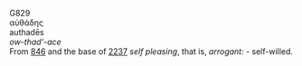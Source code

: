 <body>
  <p>G829<br>  αὐθάδης  <br> authadēs  <br><i>ow-thad‘-ace </i><br>From <a href="g0846.htm">846</a> and the base of <a href="g2237.htm">2237</a>  <i>self</i> <i>pleasing</i>, that is, <i>arrogant:</i> - self-willed.<br></p>
 </body>